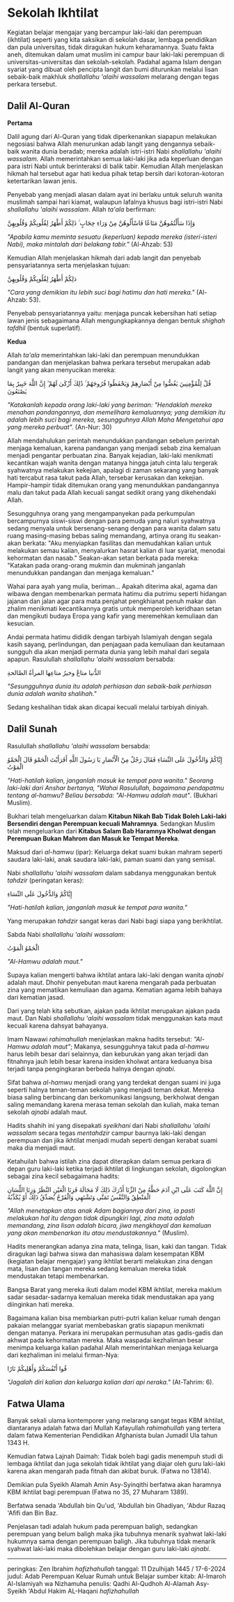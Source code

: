 # Sekolah Ikhtilat

Kegiatan belajar mengajar yang bercampur laki-laki dan perempuan (ikhtilat) seperti yang kita saksikan di sekolah dasar, lembaga pendidikan dan pula universitas, tidak diragukan hukum keharamannya. Suatu fakta aneh, ditemukan dalam umat muslim ini campur baur laki-laki perempuan di universitas-universitas dan sekolah-sekolah. Padahal agama Islam dengan syariat yang dibuat oleh pencipta langit dan bumi diturunkan melalui lisan sebaik-baik makhluk _shallallahu 'alaihi wassalam_ melarang dengan tegas perkara tersebut.

## Dalil Al-Quran

**Pertama**

Dalil agung dari Al-Quran yang tidak diperkenankan siapapun melakukan negosiasi bahwa Allah menurunkan adab langit yang dengannya sebaik-baik wanita dunia beradab; mereka adalah istri-istri Nabi _shallallahu 'alaihi wassalam_. Allah memerintahkan semua laki-laki jika ada keperluan dengan para istri Nabi untuk berinteraksi di balik tabir. Kemudian Allah menjelaskan hikmah hal tersebut agar hati kedua pihak tetap bersih dari kotoran-kotoran ketertarikan lawan jenis.

Penyebab yang menjadi alasan dalam ayat ini berlaku untuk seluruh wanita muslimah sampai hari kiamat, walaupun lafalnya khusus bagi istri-istri Nabi _shallallahu 'alaihi wassalam_. Allah _ta'ala_ berfirman:

وَإِذَا سَأَلْتُمُوهُنَّ مَتَاعًا فَاسْأَلُوهُنَّ مِنْ وَرَاءِ حِجَابٍ ۚ ذَلِكُمْ أَطْهَرُ لِقُلُوبِكُمْ وَقُلُوبِهِنَّ

_"Apabila kamu meminta sesuatu (keperluan) kepada mereka (isteri-isteri Nabi), maka mintalah dari belakang tabir."_ (Al-Ahzab: 53) 

Kemudian Allah menjelaskan hikmah dari adab langit dan penyebab pensyariatannya serta menjelaskan tujuan:

ذلِكُمْ أَطْهَرُ لِقُلُوبِكُمْ وَقُلُوبِهِنَّ

_"Cara yang demikian itu lebih suci bagi hatimu dan hati mereka."_ (Al-Ahzab: 53).

Penyebab pensyariatannya yaitu: menjaga puncak kebersihan hati setiap lawan jenis sebagaimana Allah mengungkapkannya dengan bentuk _shighah tafdhil_ (bentuk superlatif). 

**Kedua**

Allah _ta'ala_ memerintahkan laki-laki dan perempuan menundukkan pandangan dan menjelaskan bahwa perkara tersebut merupakan adab langit yang akan menyucikan mereka:

قُلْ لِلْمُؤْمِنِينَ يَغُضُّوا مِنْ أَبْصَارِهِمْ وَيَحْفَظُوا فُرُوجَهُمْ ۚ ذَٰلِكَ أَزْكَىٰ لَهُمْ ۗ إِنَّ اللَّهَ خَبِيرٌ بِمَا يَصْنَعُونَ

_"Katakanlah kepada orang laki-laki yang beriman: "Hendaklah mereka menahan pandangannya, dan memelihara kemaluannya; yang demikian itu adalah lebih suci bagi mereka, sesungguhnya Allah Maha Mengetahui apa yang mereka perbuat"._ (An-Nur: 30) 

Allah mendahulukan perintah menundukkan pandangan sebelum perintah menjaga kemaluan, karena pandangan yang menjadi sebab zina kemaluan menjadi pengantar perbuatan zina. Banyak kejadian, laki-laki menikmati kecantikan wajah wanita dengan matanya hingga jatuh cinta lalu tergerak syahwatnya  melakukan kekejian, apalagi di zaman sekarang yang banyak hati tercabut rasa takut pada Allah, tersebar kerusakan dan kekejian. Hampir-hampir tidak ditemukan orang yang menundukkan pandangannya malu dan takut pada Allah kecuali sangat sedikit orang yang dikehendaki Allah.

Sesungguhnya orang yang mengampanyekan pada perkumpulan bercampurnya siswi-siswi dengan para pemuda yang naluri syahwatnya sedang menyala untuk bersenang-senang dengan para wanita dalam satu ruang masing-masing bebas saling memandang, artinya orang itu seakan-akan berkata: "Aku menyiapkan fasilitas dan memudahkan kalian untuk melakukan semau kalian, menyalurkan hasrat kalian di luar syariat, menodai kehormatan dan nasab." Seakan-akan setan berkata pada mereka: "Katakan pada orang-orang mukmin dan mukminah janganlah menundukkan pandangan dan menjaga kemaluan."

Wahai para ayah yang mulia, beriman... Apakah diterima akal, agama dan wibawa dengan membenarkan permata hatimu dia putrimu seperti hidangan jajanan dan jalan agar para mata penjahat pengkhianat penuh makar dan zhalim menikmati kecantikannya gratis untuk memperoleh keridhaan setan dan mengikuti budaya Eropa yang kafir yang meremehkan kemuliaan dan kesucian.

Andai permata hatimu dididik dengan tarbiyah Islamiyah dengan segala kasih sayang, perlindungan, dan penjagaan pada kemuliaan dan keutamaan sungguh dia akan menjadi permata dunia yang lebih mahal dari segala apapun. Rasulullah _shallallahu 'alaihi wassalam_ bersabda:

الدُّنيا متاعٌ وخيرُ متاعِها المرأةُ الصَّالحةِ 

_"Sesungguhnya dunia itu adalah perhiasan dan sebaik-baik perhiasan dunia adalah wanita shalihah."_

Sedang keshalihan tidak akan dicapai kecuali melalui tarbiyah diniyah.

## Dalil Sunah

Rasulullah _shallallahu 'alaihi wassalam_ bersabda:

إِيَّاكُمْ وَالدُّخُولَ عَلَى النِّسَاءِ فَقَالَ رَجُلٌ مِنْ الْأَنْصَارِ يَا رَسُولَ اللَّهِ أَفَرَأَيْتَ الْحَمْوَ قَالَ الْحَمْوُ الْمَوْتُ

_"Hati-hatilah kalian, janganlah masuk ke tempat para wanita." Seorang laki-laki dari Anshar bertanya, "Wahai Rasulullah, bagaimana pendapatmu tentang al-hamwu? Beliau bersabda: "Al-Hamwu adalah maut"_. (Bukhari Muslim).

Bukhari telah mengeluarkan dalam **Kitabun Nikah Bab Tidak Boleh Laki-laki Bersendiri dengan Perempuan kecuali Mahramnya**. Sedangkan Muslim telah mengeluarkan dari **Kitabus Salam Bab Haramnya Kholwat dengan Perempuan Bukan Mahrom dan Masuk ke Tempat Mereka**.

Maksud dari _al-hamwu_ (ipar): Keluarga dekat suami bukan mahram seperti saudara laki-laki, anak saudara laki-laki, paman suami dan yang semisal.

Nabi _shallallahu 'alaihi wassalam_ dalam sabdanya menggunakan bentuk _tahdzir_ (peringatan keras):

إِيَّاكُمْ وَالدُّخُولَ عَلَى النِّسَاءِ 

_"Hati-hatilah kalian, janganlah masuk ke tempat para wanita."_

Yang merupakan _tahdzir_ sangat keras dari Nabi bagi siapa yang berikhtilat. 

Sabda Nabi _shallallahu 'alaihi wassalam_:

الْحَمْوُ الْمَوْتُ

_"Al-Hamwu adalah maut."_

Supaya kalian mengerti bahwa ikhtilat antara laki-laki dengan wanita _ajnabi_ adalah maut. Dhohir penyebutan maut karena mengarah pada perbuatan zina yang mematikan kemuliaan dan agama. Kematian agama lebih bahaya dari kematian jasad.

Dari yang telah kita sebutkan, ajakan pada ikhtilat merupakan ajakan pada maut. Dan Nabi _shallallahu 'alaihi wassalam_ tidak menggunakan kata maut kecuali karena dahsyat bahayanya.

Imam Nawawi _rahimahullah_ menjelaskan makna hadits tersebut: _"Al-Hamwu adalah maut"_; Makanya, sesungguhnya takut pada _al-hamwu_ harus lebih besar dari selainnya, dan keburukan yang akan terjadi dan fitnahnya jauh lebih besar karena insiden kholwat antara keduanya bisa terjadi tanpa pengingkaran berbeda halnya dengan _ajnabi_.

Sifat bahwa _al-hamwu_ menjadi orang yang terdekat dengan suami ini juga seperti halnya teman-teman sekolah yang menjadi teman dekat. Mereka biasa saling berbincang dan berkomunikasi langsung, berkholwat dengan saling memandang karena merasa teman sekolah dan kuliah, maka teman sekolah _ajnabi_ adalah maut.

Hadits shahih ini yang disepakati _syeikhani_ dari Nabi _shallallahu 'alaihi wassalam_ secara tegas _mentahdzir_ campur baurnya laki-laki dengan perempuan dan jika ikhtilat menjadi mudah seperti dengan kerabat suami maka dia menjadi maut.

Ketahuilah bahwa istilah zina dapat diterapkan dalam semua perkara di depan guru laki-laki ketika terjadi ikhtilat di lingkungan sekolah, digolongkan sebagai zina kecil sebagaimana hadits:

إِنَّ اللَّهَ كَتَبَ عَلَى ابْنِ آدَمَ حَظَّهُ مِنْ الزِّنَا أَدْرَكَ ذَلِكَ لَا مَحَالَةَ فَزِنَا الْعَيْنِ النَّظَرُ وَزِنَا اللِّسَانِ الْمَنْطِقُ وَالنَّفْسُ تَمَنَّى وَتَشْتَهِي وَالْفَرْجُ يُصَدِّقُ ذَلِكَ أَوْ يُكَذِّبُهُ

_"Allah menetapkan atas anak Adam bagiannya dari zina, ia pasti melakukan hal itu dengan tidak dipungkiri lagi, zina mata adalah memandang, zina lisan adalah bicara, jiwa mengkhayal dan kemaluan yang akan membenarkan itu atau mendustakannya."_ (Muslim).

Hadits menerangkan adanya zina mata, telinga, lisan, kaki dan tangan. Tidak diragukan lagi bahwa siswa dan mahasiswa dalam kesempatan KBM (kegiatan belajar mengajar) yang ikhtilat berarti melakukan zina dengan mata, lisan dan tangan mereka sedang kemaluan mereka tidak mendustakan tetapi membenarkan. 

Bangsa Barat yang mereka ikuti dalam model KBM ikhtilat, mereka maklum sadar sesadar-sadarnya kemaluan mereka tidak mendustakan apa yang diinginkan hati mereka. 

Bagaimana kalian bisa membiarkan putri-putri kalian keluar rumah dengan pakaian melanggar syariat membebaskan gratis siapapun menikmati dengan matanya. Perkara ini merupakan permusuhan atas gadis-gadis dan akhwat pada kehormatan mereka. Maka waspadai kezhaliman besar menimpa keluarga kalian padahal Allah memerintahkan menjaga keluarga dari kezhaliman ini melalui firman-Nya:

 قُوا أَنْفُسَكُمْ وَأَهْلِيكُمْ نَارًا 

_"Jagalah diri kalian dan keluarga kalian dari api neraka."_ (At-Tahrim: 6).

## Fatwa Ulama

Banyak sekali ulama kontemporer yang melarang sangat tegas KBM ikhtilat, diantaranya adalah fatwa dari Mullah Kafayullah _rahimahullah_ yang tertera dalam fatwa Kementerian Pendidikan Afghanista bulan Jumadil Ula tahun 1343 H.

Kemudian fatwa Lajnah Daimah: Tidak boleh bagi gadis menempuh studi di lembaga ikhtilat dan juga sekolah tidak ikhtilat yang diajar oleh guru laki-laki karena akan mengarah pada fitnah dan akibat buruk. (Fatwa no 13814).

Demikian pula Syeikh Alamah Amin Asy-Syinqithi berfatwa akan haramnya KBM ikhtilat bagi perempuan (Fatwa no 35, 27 Muharam 1389).

Berfatwa senada 'Abdullah bin Qu'ud, 'Abdullah bin Ghadiyan, 'Abdur Razaq 'Afifi dan Bin Baz.

Penjelasan tadi adalah hukum pada perempuan baligh, sedangkan perempuan yang belum baligh maka jika tubuhnya menarik syahwat laki-laki hukumnya sama dengan perempuan baligh. Jika tubuhnya tidak menarik syahwat laki-laki maka dibolehkan belajar dengan guru laki-laki _ajnabi_.

---
peringkas: Zen Ibrahim _hafizhahullah_
tanggal: 11 Dzulhijah 1445 / 17-6-2024
judul: Adab Perempuan Keluar Rumah untuk Belajar
sumber kitab: Al-Imaroh Al-Islamiyah wa Nizhamuha
penulis: Qadhi Al-Qudhoh Al-Alamah Asy-Syeikh 'Abdul Hakim AL-Haqani _hafizhahullah_